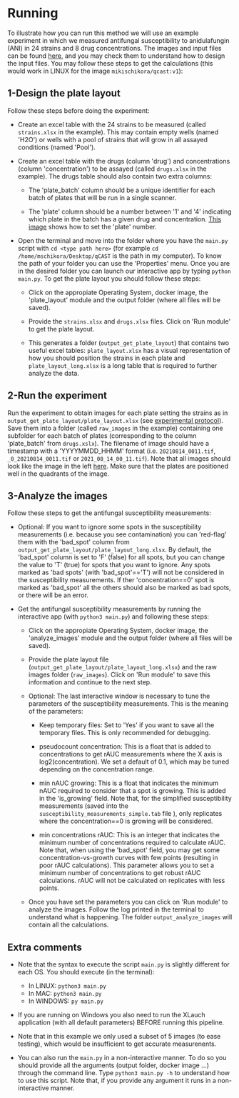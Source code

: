 # Running

To illustrate how you can run this method we will use an example experiment in which we measured antifungal susceptibility to anidulafungin (ANI) in 24 strains and 8 drug concentrations. The images and input files can be found [here](https://github.com/Gabaldonlab/qCAST/tree/main/testing/testing_plates_202108), and you may check them to understand how to design the input files. You may follow these steps to get the calculations (this would work in LINUX for the image `mikischikora/qcast:v1`):

## 1-Design the plate layout

Follow these steps before doing the experiment:

- Create an excel table with the 24 strains to be measured (called `strains.xlsx` in the example). This may contain empty wells (named 'H2O') or wells with a pool of strains that will grow in all assayed conditions (named 'Pool').

- Create an excel table with the drugs (column 'drug') and concentrations (column 'concentration') to be assayed (called `drugs.xlsx` in the example). The drugs table should also contain two extra columns:

    - The 'plate_batch' column should be a unique identifier for each batch of plates that will be run in a single scanner.

    - The 'plate' column should be a number between '1' and '4' indicating which plate in the batch has a given drug and concentration.  [This image](https://github.com/Gabaldonlab/qCAST/raw/main/misc/wiki_images/example_image.jpeg) shows how to set the 'plate' number.

- Open the terminal and move into the folder where you have the `main.py` script with `cd <type path here>` (for example `cd /home/mschikora/Desktop/qCAST` is the path in my computer). To know the path of your folder you can use the 'Properties' menu. Once you are in the desired folder you can launch our interactive app by typing `python main.py`. To get the plate layout you should follow these steps:

    - Click on the appropiate Operating System, docker image, the 'plate_layout' module and the output folder (where all files will be saved).

    - Provide the `strains.xlsx` and `drugs.xlsx` files. Click on 'Run module' to get the plate layout.

    - This generates a folder (`output_get_plate_layout`) that contains two useful excel tables: `plate_layout.xlsx` has a visual representation of how you should position the strains in each plate and `plate_layout_long.xlsx` is a long table that is required to further analyze the data.

## 2-Run the experiment

Run the experiment to obtain images for each plate setting the strains as in `output_get_plate_layout/plate_layout.xlsx` (see [experimental protocol]()). Save them into a folder (called `raw_images` in the example) containing one subfolder for each batch of plates (corresponding to the column 'plate_batch' from `drugs.xslx`). The filename of image should have a timestamp with a 'YYYYMMDD_HHMM' format (i.e. `20210814_0011.tif`, `_0_20210814_0011.tif` or `2021_08_14_00_11.tif`). Note that all images should look like the image in the left [here](https://github.com/Gabaldonlab/qCAST/raw/main/misc/wiki_images/example_image.jpeg). Make sure that the plates are positioned well in the quadrants of the image.

## 3-Analyze the images

Follow these steps to get the antifungal susceptibility measurements:

- Optional: If you want to ignore some spots in the susceptibility measurements (i.e. because you see contamination) you can 'red-flag' them with the 'bad_spot' column from `output_get_plate_layout/plate_layout_long.xlsx`. By default, the 'bad_spot' column is set to 'F' (false) for all spots, but you can change the value to 'T' (true) for spots that you want to ignore. Any spots marked as 'bad spots' (with 'bad_spot'=='T') will not be considered in the susceptibility measurements. If ther 'concentration==0' spot is marked as 'bad_spot' all the others should also be marked as bad spots, or there will be an error.

- Get the antifungal susceptibility measurements by running the interactive app (with `python3 main.py`) and following these steps:

    - Click on the appropiate Operating System, docker image, the 'analyze_images' module and the output folder (where all files will be saved).

    - Provide the plate layout file (`output_get_plate_layout/plate_layout_long.xlsx`) and the raw images folder (`raw_images`). Click on 'Run module' to save this information and continue to the next step.

    - Optional: The last interactive window is necessary to tune the parameters of the susceptibility measurements. This is the meaning of the parameters:

      - Keep temporary files: Set to 'Yes' if you want to save all the temporary files. This is only recommended for debugging.

      - pseudocount concentration: This is a float that is added to concentrations to get rAUC measurements where the X axis is log2(concentration). We set a default of 0.1, which may be tuned depending on the concentration range.

      - min nAUC growing: This is a float that indicates the minimum nAUC required to consider that a spot is growing. This is added in the 'is_growing' field. Note that, for the simplified susceptibility measurements (saved into the `susceptibility_measurements_simple.tab` file ), only replicates where the concentration==0 is growing will be considered.
      
      - min concentrations rAUC: This is an integer that indicates the minimum number of concentrations required to calculate rAUC. Note that, when using the 'bad_spot' field, you may get some concentration-vs-growth curves with few points (resulting in poor rAUC calculations). This parameter allows you to set a minimum number of concentrations to get robust rAUC calculations. rAUC will not be calculated on replicates with less points.

    - Once you have set the parameters you can click on 'Run module' to analyze the images. Follow the log printed in the terminal to understand what is happening. The folder `output_analyze_images` will contain all the calculations.

## Extra comments

- Note that the syntax to execute the script `main.py` is slightly different for each OS. You should execute (in the terminal):

  - In LINUX: `python3 main.py`
  - In MAC: `python3 main.py`
  - In WINDOWS: `py main.py`

- If you are running on Windows you also need to run the XLauch application (with all default parameters) BEFORE running this pipeline.

- Note that in this example we only used a subset of 5 images (to ease testing), which would be insufficient to get accurate measurenents.

- You can also run the `main.py` in a non-interactive manner. To do so you should provide all the arguments (output folder, docker image ...) through the command line. Type `python3 main.py -h` to understand how to use this script. Note that, if you provide any argument it runs in a non-interactive manner.
